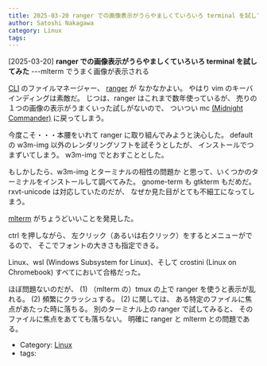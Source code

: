 ```yaml
---
title: 2025-03-20 ranger での画像表示がうらやましくていろいろ terminal を試してみた ---mlterm でうまく画像が表示される
author: Satoshi Nakagawa
category: Linux
tags:
---
```


[2025-03-20] **ranger での画像表示がうらやましくていろいろ terminal を試してみた**  ---mlterm でうまく画像が表示される

 [CLI](https://ja.wikipedia.org/wiki/%E3%82%AD%E3%83%A3%E3%83%A9%E3%82%AF%E3%82%BF%E3%83%A6%E3%83%BC%E3%82%B6%E3%82%A4%E3%83%B3%E3%82%BF%E3%83%95%E3%82%A7%E3%83%BC%E3%82%B9) のファイルマネージャー、
[ranger](https://wiki.archlinux.jp/index.php/Ranger) が
なかなかよい。
やはり vim のキーバインディングは素敵だ。
じつは、ranger はこれまで数年使っているが、
売りの１つの画像の表示がうまくいった試しがないので、
ついつい mc
[(Midnight Commander)](https://ja.wikipedia.org/wiki/Midnight_Commander) に戻ってしまう。

 今度こそ・・・本腰をいれて ranger に取り組んでみようと決心した。
default の w3m-img 以外のレンダリングソフトを試そうとしたが、
インストールでつまずいてしまう。
w3m-img でとおすこととした。

 もしかしたら、w3m-img とターミナルの相性の問題か
と思って、いくつかのターミナルをインストールして調べてみた。
gnome-term も gtkterm もだめだ。
rxvt-unicode は対応していたのだが、
なぜか見た目がとても不細工になってしまう。

 [mlterm](https://wiki.archlinux.jp/index.php/Mlterm) がちょうどいいことを発見した。

 ctrl を押しながら、
左クリック（あるいは右クリック）をするとメニューがでるので、
そこでフォントの大きさも指定できる。

 Linux、wsl (Windows Subsystem for Linux)、そして
crostini (Linux on Chromebook) すべてにおいて合格だった。

 ほぼ問題ないのだが、
(1) （mlterm の）tmux の上で ranger を使うと表示が乱れる。
(2) 頻繁にクラッシュする。
(2) に関しては、
ある特定のファイルに焦点があたった時に落ちる。
別のターミナル上の ranger で試してみると、
そのファイルに焦点をあてても落ちない。
明確に ranger と mlterm との問題である。

- Category: [Linux](https://merapano.github.io/categories.html#Linux)
- tags:
